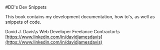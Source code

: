 #DD's Dev Snippets

This book contains my development documentation, how to's, as well as snippets of code.

David J. Davis\s
Web Developer Freelance Contractor\s
[https://www.linkedin.com/in/davidjamesdavis](https://www.linkedin.com/in/davidjamesdavis)
